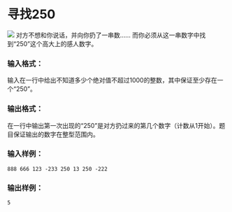 # 寻找250
![](https://images.ptausercontent.com/365)
对方不想和你说话，并向你扔了一串数…… 而你必须从这一串数字中找到“250”这个高大上的感人数字。

### 输入格式：
输入在一行中给出不知道多少个绝对值不超过1000的整数，其中保证至少存在一个“250”。

### 输出格式：
在一行中输出第一次出现的“250”是对方扔过来的第几个数字（计数从1开始）。题目保证输出的数字在整型范围内。

### 输入样例：
```
888 666 123 -233 250 13 250 -222
```
### 输出样例：
```
5
```